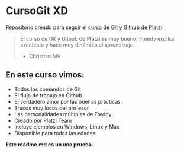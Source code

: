 # CursoGit XD
Repositorio creado para seguir el [ curso de Git y Github](https://platzi.com/cursos/git-github/ " curso de Git y Github") de [Platzi](https://platzi.com/ "Platzi")

> El curso de Git y Github de Platzi es muy bueno, Freedy explica excelente y hace muy dinámico el aprendizaje.
> - Christian MV

## En este curso vimos:
* Todos los comandos de Git
* El flujo de trabajo en Github
* El verdadero amor por las buenas prácticas
* Trucos muy locos del profesor
* Las personalidades múltiples de Freddy
* Creado por Platzi Team
* Incluye ejemplos en Windows, Linux y Mac
* Disponible para todas las edades

**Este readme.md es un una prueba.**